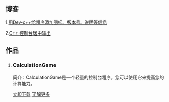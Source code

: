 ## 博客

 1.[用Dev-c++给程序添加图标、版本号、说明等信息](_posts/2021-08-27-first-blog.md)

 2.[C++ 控制台居中输出](_posts/2021-09-12-original-blog.md)

## 作品

1. ### CalculationGame
   
   简介：CalculationGame是一个轻量的控制台程序，您可以使用它来提高您的计算能力。
   
   [立即下载](https://myh3652-calculationgame.github.io/downloads/CalculationGameSetup1.1.9.exe) [了解更多](https://myh3652-calculationgame.github.io/)

